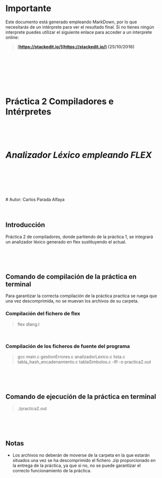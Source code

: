 # **Importante**
Este documento está generado empleando MarkDown, por lo que necesitarás de un 
intérprete para ver el resultado final. Si no tienes ningún interprete puedes 
utilizar el siguiente enlace para acceder a un interprete online:

> **[https://stackedit.io/](https://stackedit.io/) (25/10/2016)**

<br>
<br>
<br>
<br>
<br>
<br>

# **Práctica 2 Compiladores e Intérpretes**

<br>
<br>
<br>

# _**Analizador Léxico empleando FLEX**_

<br>
<br>
<br>
<br>
<br>
<br>
# Autor: Carlos Parada Alfaya

<br>
<br>
<br>

## Introducción
Práctica 2 de compiladores, donde partiendo de la práctica 1, se integrará un analizador léxico generado en flex sustituyendo el actual.

<br>
<br>
<br>

## **Comando de compilación de la práctica en terminal**

Para garantizar la correcta compilación de la práctica practica se ruega que una vez descomprimida, no se muevan los archivos de su carpeta.

### **Compilación del fichero de flex** 
> flex dlang.l

<br>

### **Compilación de los ficheros de fuente del programa**
> gcc main.c gestionErrores.c analizadorLexico.c lista.c tabla_hash_encadenamiento.c tablaSimbolos.c -lfl -o practica2.out

<br>
<br>
<br>

## **Comando de ejecución de la práctica en terminal**

> ./practica2.out

<br>
<br>
<br>

## **Notas**
- Los archivos no deberán de moverse de la carpeta en la que estarán situados una vez se ha descomprimido el fichero .zip proporcionado en la entrega de la práctica, ya que si no, no se puede garantizar el correcto funcionamiento de la práctica.